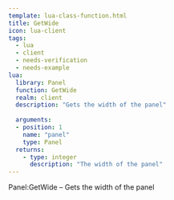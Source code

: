 ```yaml
---
template: lua-class-function.html
title: GetWide
icon: lua-client
tags:
  - lua
  - client
  - needs-verification
  - needs-example
lua:
  library: Panel
  function: GetWide
  realm: client
  description: "Gets the width of the panel"
  
  arguments:
  - position: 1
    name: "panel"
    type: Panel
  returns:
    - type: integer
      description: "The width of the panel"
---
```


<div class="lua__search__keywords">
Panel:GetWide &#x2013; Gets the width of the panel
</div>
